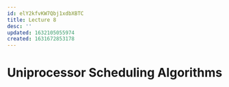 ```yaml
---
id: elY2kfvKW7Qbj1xdbXBTC
title: Lecture 8
desc: ''
updated: 1632105055974
created: 1631672853178
---
```


# Uniprocessor Scheduling Algorithms

